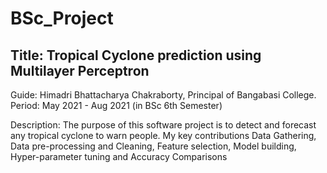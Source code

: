 # BSc_Project
## Title:	Tropical Cyclone prediction using Multilayer Perceptron
Guide:	Himadri Bhattacharya Chakraborty, Principal of Bangabasi College.
Period:	May 2021 - Aug 2021 (in BSc 6th Semester)

Description:	The purpose of this software project is to detect and forecast any tropical cyclone to warn people.
My key contributions	Data Gathering, Data pre-processing and Cleaning, Feature selection, Model building, Hyper-parameter tuning and Accuracy Comparisons
